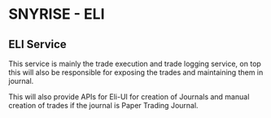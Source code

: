 # SNYRISE - ELI 

## ELI Service

This service is mainly the trade execution and trade logging service, on top this will also be responsible for exposing the trades and maintaining them in journal.

This will also provide APIs for Eli-UI for creation of Journals and manual creation of trades if the journal is Paper Trading Journal.
